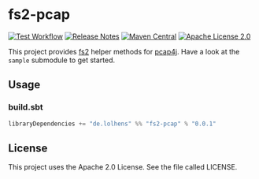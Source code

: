 # fs2-pcap

[![Test Workflow](https://github.com/LolHens/fs2-pcap/workflows/test/badge.svg)](https://github.com/LolHens/fs2-pcap/actions?query=workflow%3Atest)
[![Release Notes](https://img.shields.io/github/release/LolHens/fs2-pcap.svg?maxAge=3600)](https://github.com/LolHens/fs2-pcap/releases/latest)
[![Maven Central](https://img.shields.io/maven-central/v/de.lolhens/fs2-pcap_2.13)](https://search.maven.org/artifact/de.lolhens/fs2-pcap_2.13)
[![Apache License 2.0](https://img.shields.io/github/license/LolHens/fs2-pcap.svg?maxAge=3600)](https://www.apache.org/licenses/LICENSE-2.0)

This project provides [fs2](https://github.com/typelevel/fs2) helper methods
for [pcap4j](https://github.com/kaitoy/pcap4j). Have a look at the `sample` submodule to get started.

## Usage

### build.sbt

```sbt
libraryDependencies += "de.lolhens" %% "fs2-pcap" % "0.0.1"
```

## License

This project uses the Apache 2.0 License. See the file called LICENSE.
